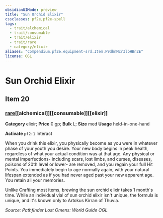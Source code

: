 ```yaml
---
obsidianUIMode: preview
title: "Sun Orchid Elixir"
cssclasses: pf2e,pf2e-spell
tags:
  - trait/alchemical
  - trait/consumable
  - trait/elixir
  - trait/rare
  - category/elixir
aliases: "Compendium.pf2e.equipment-srd.Item.P9dhnMcr3lbHBn2E"
license: OGL
---
```

# Sun Orchid Elixir
## Item 20
### [rare](rare "Rare Rarity Trait")[[alchemical]][[consumable]][[elixir]]

**Category** elixir; 
**Price** 0 gp; 
**Bulk** L; **Size** med
**Usage** held-in-one-hand

**Activate** `pf2:1` Interact

When you drink this elixir, you physically become as you were in whatever phase of your youth you desire. Your new body begins in peak health, regardless of what your actual condition was at that age. Any physical or mental imperfections- including scars, lost limbs, and curses, diseases, poisons of 20th level or lower- are removed, and you regain your full Hit Points. You immediately begin to age normally again, with your natural lifespan extended as if you had never aged past your new apparent age. You retain all your memories.

Unlike Crafting most items, brewing the sun orchid elixir takes 1 month's time. While an individual vial of sun orchid elixir isn't unique, the formula is unique, and it's known only to Artokus Kirran of Thuvia.

*Source: Pathfinder Lost Omens: World Guide*
*OGL*